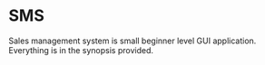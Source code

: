 # SMS
Sales management system is small beginner level GUI application. Everything is in the synopsis provided.
